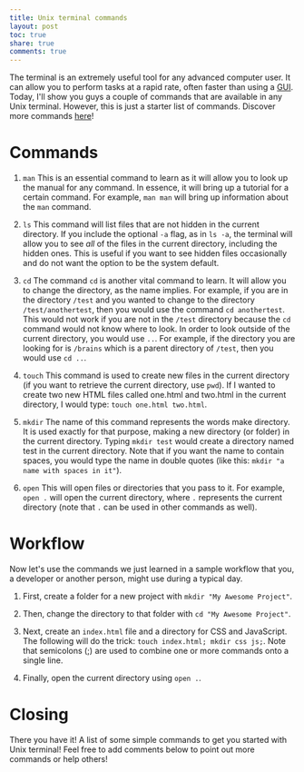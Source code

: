 ```yaml
---
title: Unix terminal commands
layout: post
toc: true
share: true
comments: true
---
```


The terminal is an extremely useful tool for any advanced computer user. It can allow you to perform tasks at a rapid rate, often faster than using a [GUI](http://en.wikipedia.org/wiki/Graphical_user_interface). Today, I'll show you guys a couple of commands that are available in any Unix terminal. However, this is just a starter list of commands. Discover more commands [here](http://www.math.harvard.edu/computing/unix/unixcommands.html)!

# Commands

1. `man`
	This is an essential command to learn as it will allow you to look up the manual for any command. In essence, it will bring up a tutorial for a certain command. For example, `man man` will bring up information about the `man` command.

2. `ls`
	This command will list files that are not hidden in the current directory. If you include the optional `-a` flag, as in `ls -a`, the terminal will allow you to see *all* of the files in the current directory, including the hidden ones. This is useful if you want to see hidden files occasionally and do not want the option to be the system default.

3. `cd`
	The command `cd` is another vital command to learn. It will allow you to change the directory, as the name implies. For example, if you are in the directory `/test` and you wanted to change to the directory `/test/anothertest`, then you would use the command `cd anothertest`. This would not work if you are not in the `/test` directory because the `cd` command would not know where to look. In order to look outside of the current directory, you would use `..`. For example, if the directory you are looking for is `/brains` which is a parent directory of `/test`, then you would use `cd ..`.

4. `touch`
	This command is used to create new files in the current directory (if you want to retrieve the current directory, use `pwd`). If I wanted to create two new HTML files called one.html and two.html in the current directory, I would type: `touch one.html two.html`.

5. `mkdir`
	The name of this command represents the words make directory. It is used exactly for that purpose, making a new directory (or folder) in the current directory. Typing `mkdir test` would create a directory named test in the current directory. Note that if you want the name to contain spaces, you would type the name in double quotes (like this: `mkdir "a name with spaces in it"`).

6. `open`
	This will open files or directories that you pass to it. For example, `open .` will open the current directory, where `.` represents the current directory (note that `.` can be used in other commands as well).

# Workflow

Now let's use the commands we just learned in a sample workflow that you, a developer or another person, might use during a typical day.

1. First, create a folder for a new project with `mkdir "My Awesome Project"`.

2. Then, change the directory to that folder with `cd "My Awesome Project"`.

3. Next, create an `index.html` file and a directory for CSS and JavaScript. The following will do the trick: `touch index.html; mkdir css js;`. Note that semicolons (;) are used to combine one or more commands onto a single line.

4. Finally, open the current directory using `open .`.

# Closing

There you have it! A list of some simple commands to get you started with Unix terminal! Feel free to add comments below to point out more commands or help others!